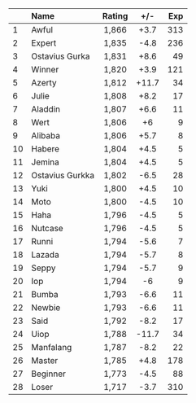 | |Name|Rating|+/-|Exp|
|-|:---|:----:|:-:|--:|
|1|Awful|1,866|+3.7|313|
|2|Expert|1,835|-4.8|236|
|3|Ostavius Gurka|1,831|+8.6|49|
|4|Winner|1,820|+3.9|121|
|5|Azerty|1,812|+11.7|34|
|6|Julie|1,808|+8.2|17|
|7|Aladdin|1,807|+6.6|11|
|8|Wert|1,806|+6|9|
|9|Alibaba|1,806|+5.7|8|
|10|Habere|1,804|+4.5|5|
|11|Jemina|1,804|+4.5|5|
|12|Ostavius Gurkka|1,802|-6.5|28|
|13|Yuki|1,800|+4.5|10|
|14|Moto|1,800|-4.5|10|
|15|Haha|1,796|-4.5|5|
|16|Nutcase|1,796|-4.5|5|
|17|Runni|1,794|-5.6|7|
|18|Lazada|1,794|-5.7|8|
|19|Seppy|1,794|-5.7|9|
|20|Iop|1,794|-6|9|
|21|Bumba|1,793|-6.6|11|
|22|Newbie|1,793|-6.6|11|
|23|Said|1,792|-8.2|17|
|24|Uiop|1,788|-11.7|34|
|25|Manfalang|1,787|-8.2|22|
|26|Master|1,785|+4.8|178|
|27|Beginner|1,773|-4.5|88|
|28|Loser|1,717|-3.7|310|
